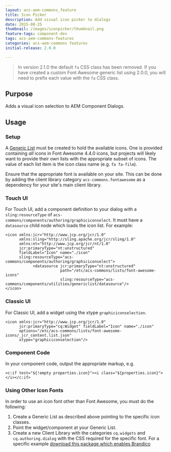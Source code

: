```yaml
---
layout: acs-aem-commons_feature
title: Icon Picker
description: Add visual icon picker to dialogs
date: 2015-08-25
thumbnail: /images/iconpicker/thumbnail.png
feature-tags: component-dev
tags: acs-aem-commons-features
categories: acs-aem-commons features
initial-release: 2.0.0

---
```


> In version 2.1.0 the default `fa` CSS class has been removed. If you have created a custom Font Awesome generic list using 2.0.0, you will need to prefix each value with the `fa` CSS class.

## Purpose

Adds a visual icon selection to AEM Component Dialogs.

## Usage

### Setup

A [Generic List](/acs-aem-commons/features/generic-lists.html) must be created to hold the available icons. One is provided containing *all* icons in Font Awesome 4.4.0 icons, but projects will likely want to provide their own lists with the appropriate subset of icons. The value of each list item is the icon class name (e.g. `fa fa-film`).

Ensure that the appropriate font is available on your site. This can be done by adding the client library category `acs-commons.fontawesome` as a dependency for your site's main client library.

### Touch UI

For Touch UI, add a component definition to your dialog with a `sling:resourceType` of `acs-commons/components/authoring/graphiciconselect`. It must have a `datasource` child node which loads the icon list. For example:

    <icon xmlns:jcr="http://www.jcp.org/jcr/1.0"
          xmlns:sling="http://sling.apache.org/jcr/sling/1.0"
          xmlns:nt="http://www.jcp.org/jcr/nt/1.0"
          jcr:primaryType="nt:unstructured"
          fieldLabel="Icon" name="./icon"
          sling:resourceType="acs-commons/components/authoring/graphiciconselect">
                <datasource jcr:primaryType="nt:unstructured"
                            path="/etc/acs-commons/lists/font-awesome-icons"
                            sling:resourceType="acs-commons/components/utilities/genericlist/datasource"/>
    </icon>

### Classic UI

For Classic UI, add a widget using the xtype `graphiciconselection`.

    <icon xmlns:jcr="http://www.jcp.org/jcr/1.0"
          jcr:primaryType="cq:Widget" fieldLabel="Icon" name="./icon"
          options="/etc/acs-commons/lists/font-awesome-icons/_jcr_content.list.json"
          xtype="graphiciconselection"/>

### Component Code

In your component code, output the appropriate markup, e.g.

    <c:if test="${!empty properties.icon}"><i class="${properties.icon}"></i></c:if>

### Using Other Icon Fonts

In order to use an icon font other than Font Awesome, you must do the following:

1. Create a Generic List as described above pointing to the specific icon classes.
2. Point the widget/component at your Generic List.
3. Create a new Client Library with the categories `cq.widgets` and `cq.authoring.dialog` with the CSS required for the specific font. For a specific example [download this package which enables Brandico](https://files.acrobat.com/a/preview/265e6578-936d-4ffc-8b14-99355c8baf08)
